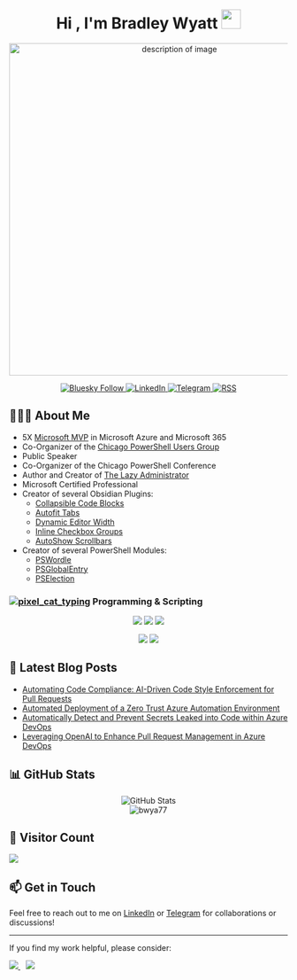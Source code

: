 <h1 align="center">Hi , I'm Bradley Wyatt <img src="https://media.giphy.com/media/hvRJCLFzcasrR4ia7z/giphy.gif" width="35"></h1>
<p align="center">
  <img src="https://www.thelazyadministrator.com/wp-content/uploads/2025/01/nicewall-removebg.png" alt="description of image" width="600">
</p>

<div align="center">
  <p>
    <a href="https://bsky.app/profile/thelazyadministrator.com">
      <img src="https://img.shields.io/badge/Bluesky-0285FF?style=for-the-badge&logo=Bluesky&logoColor=white" alt="Bluesky Follow"/>
    </a>
    <a href="https://www.linkedin.com/in/bradleywyatt/">
      <img src="https://img.shields.io/badge/linkedin-%230077B5.svg?style=for-the-badge&logo=linkedin&logoColor=white" alt="LinkedIn"/>
    </a>
    <a href="https://t.me/bradwyatt">
      <img src="https://img.shields.io/badge/Telegram-2CA5E0?style=for-the-badge&logo=telegram&logoColor=white" alt="Telegram"/>
    </a>
     <a href="https://www.thelazyadministrator.com/feed/">
      <img src="https://img.shields.io/badge/rss-F88900?style=for-the-badge&logo=rss&logoColor=white" alt="RSS"/>
    </a>
  </p>
</div>

## 🤦🏼‍♂️ About Me

- 5X [Microsoft MVP](https://mvp.microsoft.com/en-US/MVP/profile/3c6509ea-7eb7-ea11-a812-000d3a8dfe0d) in Microsoft Azure and Microsoft 365
- Co-Organizer of the [Chicago PowerShell Users Group](https://www.meetup.com/meetup-group-qfbaqcoi/)
- Public Speaker
- Co-Organizer of the Chicago PowerShell Conference
- Author and Creator of [The Lazy Administrator](https://www.thelazyadministrator.com)
- Microsoft Certified Professional
- Creator of several Obsidian Plugins:
  - [Collapsible Code Blocks](https://github.com/bwya77/collapsible-code-blocks)
  - [Autofit Tabs](https://github.com/bwya77/autofit-tabs)
  - [Dynamic Editor Width](https://github.com/bwya77/dynamic-editor-width)
  - [Inline Checkbox Groups](https://github.com/bwya77/Inline-Checkbox-Groups)
  - [AutoShow Scrollbars](https://github.com/bwya77/autoshow-scrollbars)
- Creator of several PowerShell Modules:
  - [PSWordle](https://www.powershellgallery.com/packages/PSWordle/0.0.8)
  - [PSGlobalEntry](https://www.powershellgallery.com/packages/PSGlobalEntry/1.0.0)
  - [PSElection](https://www.powershellgallery.com/packages/PSElection/2.0.0.4)

### [![pixel_cat_typing](https://cdn3.emoji.gg/emojis/1188-pixel-cat-typing.gif)](https://emoji.gg/emoji/1188-pixel-cat-typing) Programming & Scripting
<div align="center">
  <p>
    <img src="https://img.shields.io/badge/PowerShell-%235391FE.svg?style=for-the-badge&logo=powershell&logoColor=white"/>
    <img src="https://img.shields.io/badge/python-3670A0?style=for-the-badge&logo=python&logoColor=ffdd54"/>
    <img src="https://img.shields.io/badge/typescript-%23007ACC.svg?style=for-the-badge&logo=typescript&logoColor=white"/>
  </p>
  <p>
    <img src="https://img.shields.io/badge/css3-%231572B6.svg?style=for-the-badge&logo=css3&logoColor=white"/>
    <img src="https://img.shields.io/badge/javascript-%23323330.svg?style=for-the-badge&logo=javascript&logoColor=%23F7DF1E"/>
  </p>
</div>

## 📕 Latest Blog Posts
- [Automating Code Compliance: AI-Driven Code Style Enforcement for Pull Requests](https://www.thelazyadministrator.com/2025/01/31/automating-code-compliance-ai-driven-powershell-style-enforcement-for-pull-requests/)
- [Automated Deployment of a Zero Trust Azure Automation Environment](https://www.thelazyadministrator.com/2024/12/30/automated-deployment-of-a-zero-trust-azure-automation-environment/)
- [Automatically Detect and Prevent Secrets Leaked into Code within Azure DevOps](https://www.thelazyadministrator.com/2024/12/09/automatically-detect-and-prevent-secrets-leaked-into-code-within-azure-devops/)
- [Leveraging OpenAI to Enhance Pull Request Management in Azure DevOps](https://www.thelazyadministrator.com/2024/06/24/leveraging-openai-to-enhance-pull-request-management-in-azure-devops/)


## 📊 GitHub Stats

<div style="display: flex; justify-content: center; align-items: flex-start; gap: 10px; width: 100%; margin: 0 auto;">
    <img src="https://github-readme-stats.vercel.app/api?username=bwya77&show_icons=true&theme=react&card_width=500" alt="GitHub Stats" />
</div>

<div style="display: flex; justify-content: center; align-items: flex-start; gap: 10px; width: 100%; margin: 0 auto;">
    <img src="https://github-readme-streak-stats.herokuapp.com/?user=bwya77&theme=react&card_width=500" alt="bwya77" />
</div>

## 👥 Visitor Count
![](https://komarev.com/ghpvc/?username=bwya77&style=flat-square)

## 📫 Get in Touch
Feel free to reach out to me on [LinkedIn](https://www.linkedin.com/in/bradleywyatt/) or [Telegram](https://t.me/bradwyatt) for collaborations or discussions!

---

If you find my work helpful, please consider:

<a href="https://www.buymeacoffee.com/bwya77" style="margin-right: 10px;">
    <img src="https://img.shields.io/badge/Buy%20Me%20a%20Coffee-ffdd00?style=for-the-badge&logo=buy-me-a-coffee&logoColor=black" />
</a>
<a href="https://github.com/sponsors/bwya77">
    <img src="https://img.shields.io/badge/sponsor-30363D?style=for-the-badge&logo=GitHub-Sponsors&logoColor=#EA4AAA" />
</a>
